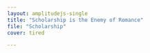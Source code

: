 ```yaml
---
layout: amplitudejs-single
title: "Scholarship is the Enemy of Romance"
file: "Scholarship"
cover: tired

---
```

